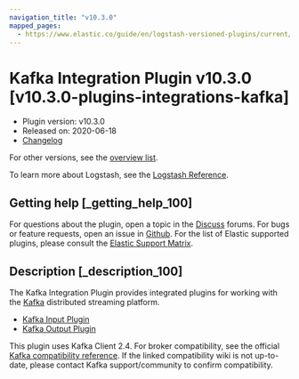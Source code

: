 ```yaml
---
navigation_title: "v10.3.0"
mapped_pages:
  - https://www.elastic.co/guide/en/logstash-versioned-plugins/current/v10.3.0-plugins-integrations-kafka.html
---
```


# Kafka Integration Plugin v10.3.0 [v10.3.0-plugins-integrations-kafka]


* Plugin version: v10.3.0
* Released on: 2020-06-18
* [Changelog](https://github.com/logstash-plugins/logstash-integration-kafka/blob/v10.3.0/CHANGELOG.md)

For other versions, see the [overview list](integration-kafka-index.md).

To learn more about Logstash, see the [Logstash Reference](logstash://reference/index.md).

## Getting help [_getting_help_100]

For questions about the plugin, open a topic in the [Discuss](http://discuss.elastic.co) forums. For bugs or feature requests, open an issue in [Github](https://github.com/logstash-plugins/logstash-integration-kafka). For the list of Elastic supported plugins, please consult the [Elastic Support Matrix](https://www.elastic.co/support/matrix#matrix_logstash_plugins).


## Description [_description_100]

The Kafka Integration Plugin provides integrated plugins for working with the [Kafka](https://kafka.apache.org/) distributed streaming platform.

* [Kafka Input Plugin](/lsr/plugins-inputs-kafka.md)
* [Kafka Output Plugin](/lsr/plugins-outputs-kafka.md)

This plugin uses Kafka Client 2.4. For broker compatibility, see the official [Kafka compatibility reference](https://cwiki.apache.org/confluence/display/KAFKA/Compatibility+Matrix). If the linked compatibility wiki is not up-to-date, please contact Kafka support/community to confirm compatibility.


